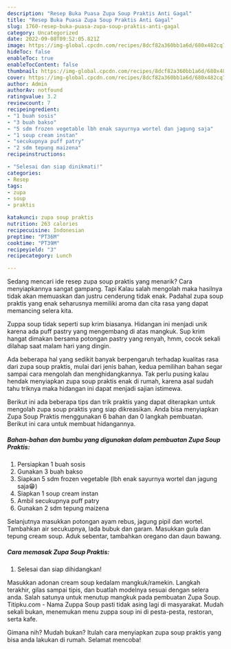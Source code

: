 ```yaml
---
description: "Resep Buka Puasa Zupa Soup Praktis Anti Gagal"
title: "Resep Buka Puasa Zupa Soup Praktis Anti Gagal"
slug: 1760-resep-buka-puasa-zupa-soup-praktis-anti-gagal
category: Uncategorized
date: 2022-09-08T09:52:05.821Z
image: https://img-global.cpcdn.com/recipes/8dcf82a360bb1a6d/680x482cq70/zupa-soup-praktis-foto-resep-utama.jpg
hideToc: false
enableToc: true
enableTocContent: false
thumbnail: https://img-global.cpcdn.com/recipes/8dcf82a360bb1a6d/680x482cq70/zupa-soup-praktis-foto-resep-utama.jpg
cover: https://img-global.cpcdn.com/recipes/8dcf82a360bb1a6d/680x482cq70/zupa-soup-praktis-foto-resep-utama.jpg
author: Admin
authorAv: notfound
ratingvalue: 3.2
reviewcount: 7
recipeingredient:
- "1 buah sosis"
- "3 buah bakso"
- "5 sdm frozen vegetable lbh enak sayurnya wortel dan jagung saja"
- "1 soup cream instan"
- "secukupnya puff patry"
- "2 sdm tepung maizena"
recipeinstructions:

- "Selesai dan siap dinikmati!"
categories:
- Resep
tags:
- zupa
- soup
- praktis

katakunci: zupa soup praktis 
nutrition: 263 calories
recipecuisine: Indonesian
preptime: "PT36M"
cooktime: "PT39M"
recipeyield: "3"
recipecategory: Lunch

---
```



Sedang mencari ide resep zupa soup praktis yang menarik? Cara menyiapkannya sangat gampang. Tapi Kalau salah mengolah maka hasilnya tidak akan memuaskan dan justru cenderung tidak enak. Padahal zupa soup praktis yang enak seharusnya memiliki aroma dan cita rasa yang dapat memancing selera kita.


Zuppa soup tidak seperti sup krim biasanya. Hidangan ini menjadi unik karena ada puff pastry yang mengembang di atas mangkuk. Sup krim hangat dimakan bersama potongan pastry yang renyah, hmm, cocok sekali dilahap saat malam hari yang dingin.

Ada beberapa hal yang sedikit banyak berpengaruh terhadap kualitas rasa dari zupa soup praktis, mulai dari jenis bahan, kedua pemilihan bahan segar sampai cara mengolah dan menghidangkannya. Tak perlu pusing kalau hendak menyiapkan zupa soup praktis enak di rumah, karena asal sudah tahu triknya maka hidangan ini dapat menjadi sajian istimewa.


Berikut ini ada beberapa tips dan trik praktis yang dapat diterapkan untuk mengolah zupa soup praktis yang siap dikreasikan. Anda bisa menyiapkan Zupa Soup Praktis menggunakan 6 bahan dan 0 langkah pembuatan. Berikut ini cara untuk membuat hidangannya.

<!--inarticleads1-->

##### Bahan-bahan dan bumbu yang digunakan dalam pembuatan Zupa Soup Praktis:

1. Persiapkan 1 buah sosis
1. Gunakan 3 buah bakso
1. Siapkan 5 sdm frozen vegetable (lbh enak sayurnya wortel dan jagung saja😁)
1. Siapkan 1 soup cream instan
1. Ambil secukupnya puff patry
1. Gunakan 2 sdm tepung maizena


Selanjutnya masukkan potongan ayam rebus, jagung pipil dan wortel. Tambahkan air secukupnya, lada bubuk dan garam. Masukkan gula dan tepung cream soup. Aduk sebentar, tambahkan oregano dan daun bawang. 

<!--inarticleads2-->

##### Cara memasak Zupa Soup Praktis:


1. Selesai dan siap dihidangkan!

Masukkan adonan cream soup kedalam mangkuk/ramekin. Langkah terakhir, gilas sampai tipis, dan buatlah modelnya sesuai dengan selera anda. Salah satunya untuk menutup mangkuk pada pembuatan Zupa Soup. Titipku.com - Nama Zuppa Soup pasti tidak asing lagi di masyarakat. Mudah sekali bukan, menemukan menu zuppa soup ini di pesta-pesta, restoran, serta kafe. 

Gimana nih? Mudah bukan? Itulah cara menyiapkan zupa soup praktis yang bisa anda lakukan di rumah. Selamat mencoba!
